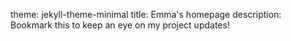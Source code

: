 theme: jekyll-theme-minimal
title: Emma's homepage
description: Bookmark this to keep an eye on my project updates!
